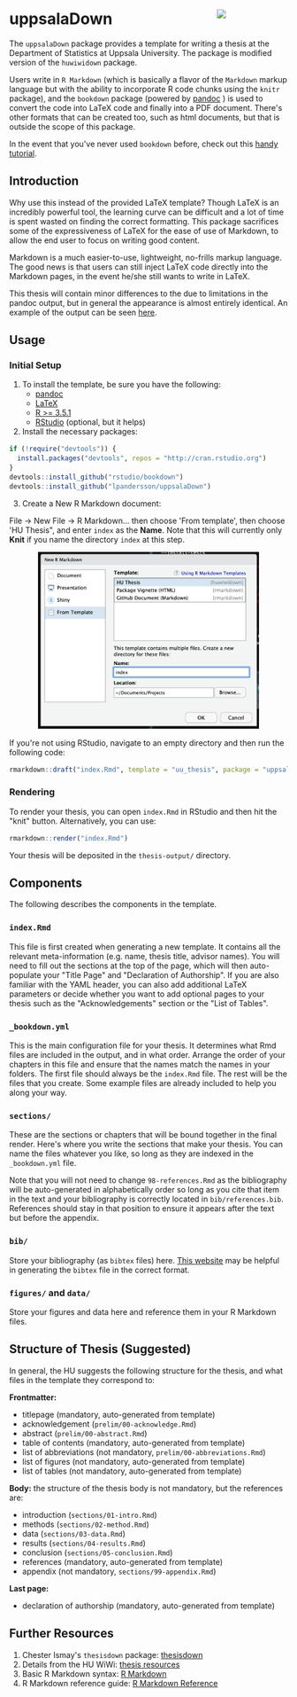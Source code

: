 # uppsalaDown <img src="Hu_Logo_small.png" align="right" width="128px"/>

The `uppsalaDown` package provides a template for writing a thesis at the Department of Statistics at Uppsala University. The package is modified version of the `huwiwidown` package.

Users write in `R Markdown` (which is basically a flavor of the `Markdown`
markup language but with the ability to incorporate R code chunks using the
`knitr` package), and the `bookdown` package (powered by
[pandoc](https://pandoc.org) ) is used to convert the code into LaTeX code and
finally into a PDF document. There's other formats that can be created too, such
as html documents, but that is outside the scope of this package.

In the event that you've never used `bookdown` before, check out this [handy
tutorial](https://bookdown.org/yihui/bookdown/).

## Introduction

Why use this instead of the provided LaTeX template? Though LaTeX is an
incredibly powerful tool, the learning curve can be difficult and a lot of time
is spent wasted on finding the correct formatting. This package sacrifices
some of the expressiveness of LaTeX for the ease of use of Markdown, to allow
the end user to focus on writing good content.

Markdown is a much easier-to-use, lightweight, no-frills markup language. The
good news is that users can still inject LaTeX code directly into the Markdown
pages, in the event he/she still wants to write in LaTeX.

This thesis will contain minor differences to the due to limitations in the
pandoc output, but in general the appearance is almost entirely identical. An
example of the output can be seen [here](thesis-example.pdf).

## Usage

### Initial Setup

1. To install the template, be sure you have the following:
    - [pandoc](http://pandoc.org/)
    - [LaTeX](https://www.latex-project.org/get/)
    - [R >= 3.5.1](https://r-project.org)
    - [RStudio](https://rstudio.org) (optional, but it helps)
2. Install the necessary packages:

```r
if (!require("devtools")) {
  install.packages("devtools", repos = "http://cran.rstudio.org")
}
devtools::install_github("rstudio/bookdown")
devtools::install_github("lpandersson/uppsalaDown")
```
3. Create a New R Markdown document:

File -> New File -> R Markdown... then choose 'From template', then choose
'HU Thesis", and enter `index` as the **Name**. Note that this will currently
only **Knit** if you name the directory `index` at this step.

<p align="center">
  <img src="from_template.png" width="400px">
</p>

If you're not using RStudio, navigate to an empty directory and then run the
following code:

```r
rmarkdown::draft("index.Rmd", template = "uu_thesis", package = "uppsalaDown")
```

### Rendering

To render your thesis, you can open `index.Rmd` in RStudio and then hit the
"knit" button. Alternatively, you can use:

```r
rmarkdown::render("index.Rmd")
```

Your thesis will be deposited in the `thesis-output/` directory.

## Components

The following describes the components in the template.

### `index.Rmd`

This file is first created when generating a new template. It contains all the
relevant meta-information (e.g. name, thesis title, advisor names). You will
need to fill out the sections at the top of the page, which will then
auto-populate your "Title Page" and "Declaration of Authorship". If you are also
familiar with the YAML header, you can also add additional LaTeX parameters or
decide whether you want to add optional pages to your thesis such as the
"Acknowledgements" section or the "List of Tables".

### `_bookdown.yml`

This is the main configuration file for your thesis. It determines what Rmd
files are included in the output, and in what order. Arrange the order of your
chapters in this file and ensure that the names match the names in your folders.
The first file should always be the `index.Rmd` file. The rest will be the files
that you create. Some example files are already included to help you along your
way.

### `sections/`

These are the sections or chapters that will be bound together in the final
render. Here's where you write the sections that make your thesis. You can name
the files whatever you like, so long as they are indexed in the `_bookdown.yml`
file.

Note that you will not need to change `98-references.Rmd` as the bibliography
will be auto-generated in alphabetically order so long as you cite that item
in the text and your bibliography is correctly located in `bib/references.bib`.
References should stay in that position to ensure it appears after the text but
before the appendix.

### `bib/`

Store your bibliography (as `bibtex` files) here.
[This website](http://bibdesk.sourceforge.net/) may be helpful in generating the
`bibtex` file in the correct format.

### `figures/` and `data/`

Store your figures and data here and reference them in your R Markdown files.

## Structure of Thesis (Suggested)

In general, the HU suggests the following structure for the thesis, and what
files in the template they correspond to:

**Frontmatter:**

- titlepage (mandatory, auto-generated from template)
- acknowledgement (`prelim/00-acknowledge.Rmd`)
- abstract (`prelim/00-abstract.Rmd`)
- table of contents (mandatory, auto-generated from template)
- list of abbreviations (not mandatory, `prelim/00-abbreviations.Rmd`)
- list of figures (not mandatory, auto-generated from template)
- list of tables  (not mandatory, auto-generated from template)

**Body:** the structure of the thesis body is not mandatory, but the references
are:

- introduction (`sections/01-intro.Rmd`)
- methods (`sections/02-method.Rmd`)
- data (`sections/03-data.Rmd`)
- results (`sections/04-results.Rmd`)
- conclusion (`sections/05-conclusion.Rmd`)
- references (mandatory, auto-generated from template)
- appendix (not mandatory, `sections/99-appendix.Rmd`)

**Last page:**

- declaration of authorship (mandatory, auto-generated from template)

## Further Resources

1. Chester Ismay's `thesisdown` package: [thesisdown](https://github.com/ismayc/thesisdown)
2. Details from the HU WiWi: [thesis resources](https://www.wiwi.hu-berlin.de/de/professuren/vwl/oe/teaching/theses)
3. Basic R Markdown syntax: [R Markdown](https://rmarkdown.rstudio.com/authoring_basics.html)
4. R Markdown reference guide: [R Markdown Reference](https://www.rstudio.com/wp-content/uploads/2015/03/rmarkdown-reference.pdf)